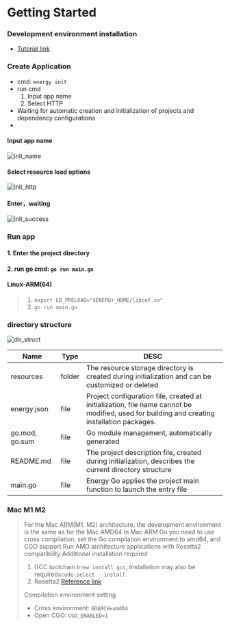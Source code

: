 # Getting Started

### Development environment installation

- [Tutorial link](/en/course/install-env)

### Create Application

- cmd: `energy init`
- run cmd
  1. Input app name
  2. Select HTTP
- Waiting for automatic creation and initialization of projects and dependency configurations
- 
#### Input app name
![init_name](/imgs/assets/init_name.png)

#### Select resource load options
![init_http](/imgs/assets/init_http.png)

#### Enter，waiting
![init_success](/imgs/assets/init_success.png)

### Run app
#### 1. Enter the project directory
#### 2. run go cmd: `go run main.go`
#### Linux-ARM(64)
> 1. `export LD_PRELOAD="$ENERGY_HOME/libcef.so"`
> 2. `go run main.go`

### directory structure
![dir_struct](/imgs/assets/dir_struct.png)

|Name |Type |DESC |
|-|-|-|
|resources |folder |The resource storage directory is created during initialization and can be customized or deleted |
|energy.json |file |Project configuration file, created at initialization, file name cannot be modified, used for building and creating installation packages.|
|go.mod, go.sum |file |Go module management, automatically generated|
|README.md |file |The project description file, created during initialization, describes the current directory structure|
|main.go |file |Energy Go applies the project main function to launch the entry file|


### Mac M1 M2
> For the Mac ARM(M1, M2) architecture, the development environment is the same as for the Mac AMD64
> In Mac ARM Go you need to use cross compilation, set the Go compilation environment to amd64, and CGO support
> Run AMD architecture applications with Rosetta2 compatibility
> Additional installation required
> 1. GCC toolchain `brew install gcc`, Installation may also be required`xcode-select --install`
> 2. Rosetta2 [Reference link](https://support.apple.com/en-us/102527)
>
> Compilation environment setting
> - Cross environment: `GOARCH=amd64`
> - Open CGO: `CGO_ENABLED=1`
